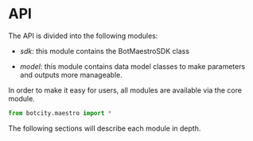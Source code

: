 # API

The API is divided into the following modules:

- *sdk*: this module contains the BotMaestroSDK class 

- *model*: this module contains data model classes to make parameters and outputs more manageable.


In order to make it easy for users, all modules are available
via the core module.
```python
from botcity.maestro import *
```

The following sections will describe each module in depth.
